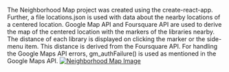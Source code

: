 The Neighborhood Map project was created using the create-react-app. Further, a file locations.json is used with data about the nearby locations of a centered location. Google Map API and Foursquare API are used to derive the map of the centered location with the markers of the libraries nearby. The distance of each library is displayed on clicking the marker or the side-menu item. This distance is derived from the Foursquare API. For handling the Google Maps API errors, gm_authFailure() is used as mentioned in the Google Maps API.
<a href="https://neozenweb.github.io/neighborhoodmap/">
<img src="https://github.com/neozenweb/ProjectImages/blob/master/NeighborhoodMap.jpg?raw=true" alt="Neighborhood Map Image" style="max-width:100%;"></a>

